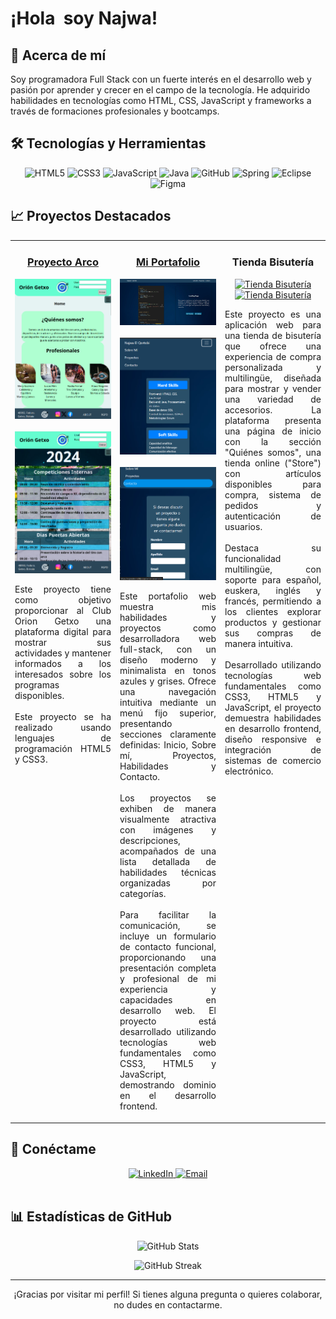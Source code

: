 # ¡Hola <a target="_blank" rel="noopener noreferrer nofollow" href="https://user-images.githubusercontent.com/18350557/176309783-0785949b-9127-417c-8b55-ab5a4333674e.gif" data-target="animated-image.originalLink"><img src="https://user-images.githubusercontent.com/18350557/176309783-0785949b-9127-417c-8b55-ab5a4333674e.gif" alt="" style="max-width: 100%; display: inline-block;" data-target="animated-image.originalImage"></a> soy Najwa! 
## 🌟 Acerca de mí
Soy programadora Full Stack con un fuerte interés en el desarrollo web y pasión por aprender y crecer en el campo de la tecnología. He adquirido habilidades en tecnologías como HTML, CSS, JavaScript y frameworks a través de formaciones profesionales y bootcamps.

## 🛠 Tecnologías y Herramientas
<p align="center">
<img src="https://img.shields.io/badge/HTML5-E34F26?style=for-the-badge&logo=html5&logoColor=white" alt="HTML5">
<img src="https://img.shields.io/badge/CSS3-1572B6?style=for-the-badge&logo=css3&logoColor=white" alt="CSS3">
<img src="https://img.shields.io/badge/JavaScript-F7DF1E?style=for-the-badge&logo=javascript&logoColor=black" alt="JavaScript">
<img src="https://img.shields.io/badge/Java-007396?style=for-the-badge&logo=java&logoColor=white" alt="Java">
<img src="https://img.shields.io/badge/GitHub-181717?style=for-the-badge&logo=github&logoColor=white" alt="GitHub">
<img src="https://img.shields.io/badge/Spring-6DB33F?style=for-the-badge&logo=spring&logoColor=white" alt="Spring">
<img src="https://img.shields.io/badge/Eclipse-2C2255?style=for-the-badge&logo=eclipse&logoColor=white" alt="Eclipse">
<img src="https://img.shields.io/badge/Figma-F24E1E?style=for-the-badge&logo=figma&logoColor=white" alt="Figma">

</p>

## 📈 Proyectos Destacados
<table>
  <tr>
    <td width="33%" valign="top">
 <h3 align="center"><a href="https://proyecto-arco.netlify.app/" target="_blank">Proyecto Arco</a></h3>
      <p align="center">
        <a href="https://proyecto-arco.netlify.app/" target="_blank">
          <img src="https://github.com/Najwaelqortobi/Proyecto_Arco/blob/main/Arco-1.png?raw=true" width="300" alt="Proyecto Arco"/>
          <br>  <br>
          <img src="https://github.com/Najwaelqortobi/Proyecto_Arco/blob/main/Arco-3.png?raw=true" width="300" alt="Proyecto Arco"/>
        </a>
      </p>
      <p align="justify">
        Este proyecto tiene como objetivo proporcionar al Club Orion Getxo una plataforma digital para mostrar sus actividades y mantener informados a los interesados sobre los programas disponibles. <br> <br>
        Este proyecto se ha realizado usando lenguajes de programación HTML5 y CSS3.
      </p>
    </td>
    <td width="33%" valign="top">
    <h3 align="center"><a href="https://najwadev.netlify.app/" target="_blank">Mi Portafolio</a></h3>
      <p align="center">
        <a href="https://najwadev.netlify.app/" target="_blank">
          <img src="https://github.com/Najwaelqortobi/Portafolio/blob/main/Home.png?raw=true" width="300" alt="Mi Portafolio"/>
        <br>  <br>
           <img src="https://github.com/Najwaelqortobi/Portafolio/blob/main/Sobre%20Mi.png?raw=true" width="300" alt="Mi Portafolio"/>
       <br>  <br>
             <img src="https://github.com/Najwaelqortobi/Portafolio/blob/main/Contacto.png?raw=true" width="300" alt="Mi Portafolio"/>
        </a>
      </p>
      <p align="justify">
        Este portafolio web muestra mis habilidades y proyectos como desarrolladora web full-stack, con un diseño moderno y minimalista en tonos azules y grises. Ofrece una navegación intuitiva mediante un menú fijo superior, presentando secciones claramente definidas: Inicio, Sobre mí, Proyectos, Habilidades y Contacto. <br><br> Los proyectos se exhiben de manera visualmente atractiva con imágenes y descripciones, acompañados de una lista detallada de habilidades técnicas organizadas por categorías. <br><br> Para facilitar la comunicación, se incluye un formulario de contacto funcional, proporcionando una presentación completa y profesional de mi experiencia y capacidades en desarrollo web. El proyecto está desarrollado utilizando tecnologías web fundamentales como CSS3, HTML5 y JavaScript, demostrando dominio en el desarrollo frontend.
      </p>
    </td>
    <td width="33%" valign="top">
      <h3 align="center">Tienda Bisutería</h3>
      <p align="center">
        <a href="#" target="_blank">
          <img src="https://github.com/Najwaelqortobi/Imagenes/blob/main/bisuteria1.png" width="300" alt="Tienda Bisutería"/><br>   
          <img src="https://github.com/Najwaelqortobi/Imagenes/blob/main/bisuteria3.png" width="300"  height="465" alt="Tienda Bisutería" />
        </a>
      </p>
      <p align="justify">
        Este proyecto es una aplicación web para una tienda de bisutería que ofrece una experiencia de compra personalizada y multilingüe, diseñada para mostrar y vender una variedad de accesorios. La plataforma presenta una página de inicio con la sección "Quiénes somos", una tienda online ("Store") con artículos disponibles para compra, sistema de pedidos y autenticación de usuarios. <br><br>Destaca su funcionalidad multilingüe, con soporte para español, euskera, inglés y francés, permitiendo a los clientes explorar productos y gestionar sus compras de manera intuitiva. <br><br> Desarrollado utilizando tecnologías web fundamentales como CSS3, HTML5 y JavaScript, el proyecto demuestra habilidades en desarrollo frontend, diseño responsive e integración de sistemas de comercio electrónico.
      </p>
    </td>
  </tr>
</table>

## 💬 Conéctame
<p align="center">
  <a href="https://www.linkedin.com/in/najwa-el-qortobi/" target="_blank">
    <img src="https://img.shields.io/badge/LinkedIn-0077B5?style=for-the-badge&logo=linkedin&logoColor=white" alt="LinkedIn">
  </a>
  <a href="mailto:najwaelqortobi@gmail.com">
    <img src="https://img.shields.io/badge/Gmail-D14836?style=for-the-badge&logo=gmail&logoColor=white" alt="Email">
    <br>  <br>
  </a>
</p>

## 📊 Estadísticas de GitHub
<p align="center">
  <img src="https://github-readme-stats.vercel.app/api?username=Najwaelqortobi&show_icons=true&theme=radical" alt="GitHub Stats" />
</p>
<p align="center">
  <img src="https://github-readme-streak-stats.herokuapp.com/?user=Najwaelqortobi&theme=dark" alt="GitHub Streak" />
</p>

---
<p align="center">
¡Gracias por visitar mi perfil! Si tienes alguna pregunta o quieres colaborar, no dudes en contactarme.
</p>
